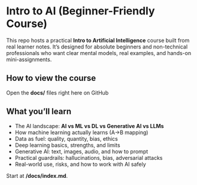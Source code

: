 # Intro to AI (Beginner-Friendly Course)

This repo hosts a practical **Intro to Artificial Intelligence** course built from real learner notes. It’s designed for absolute beginners and non-technical professionals who want clear mental models, real examples, and hands-on mini-assignments.

## How to view the course
Open the **docs/** files right here on GitHub

## What you’ll learn
- The AI landscape: **AI vs ML vs DL vs Generative AI vs LLMs**
- How machine learning actually learns (A→B mapping)
- Data as fuel: quality, quantity, bias, ethics
- Deep learning basics, strengths, and limits
- Generative AI: text, images, audio, and how to prompt
- Practical guardrails: hallucinations, bias, adversarial attacks
- Real-world use, risks, and how to work with AI safely

Start at **/docs/index.md**.
